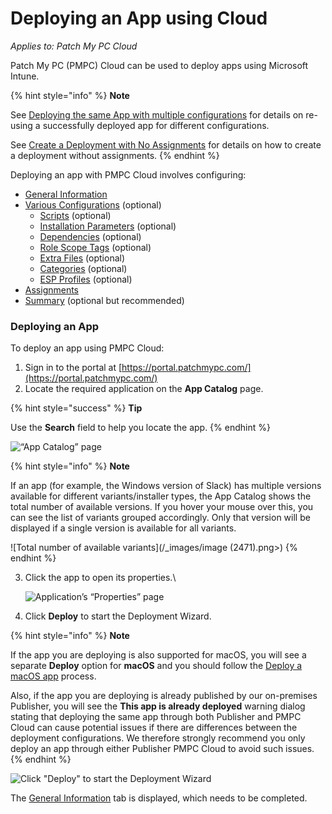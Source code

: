 # Deploying an App using Cloud

_Applies to: Patch My PC Cloud_

Patch My PC (PMPC) Cloud can be used to deploy apps using Microsoft Intune.

{% hint style="info" %}
**Note**

See [Deploying the same App with multiple configurations](../deploy-the-same-app-with-cloud-using-multiple-configurations.md) for details on re-using a successfully deployed app for different configurations.

See [Create a Deployment with No Assignments](../create-a-cloud-deployment-without-assignments.md) for details on how to create a deployment without assignments.
{% endhint %}

Deploying an app with PMPC Cloud involves configuring:

* [General Information](cloud-general-information-deployment-tab.md)
* [Various Configurations](cloud-configurations-deployment-tab/) (optional)
  * [Scripts](cloud-configurations-deployment-tab/cloud-scripts-deployment-tool/) (optional)
  * [Installation Parameters](cloud-configurations-deployment-tab/install-parameters-deployments.md) (optional)
  * [Dependencies](cloud-configurations-deployment-tab/dependencies-deployments.md) (optional)
  * [Role Scope Tags](cloud-configurations-deployment-tab/role-scope-tags-optional.md) (optional)
  * [Extra Files](cloud-configurations-deployment-tab/extra-files-deployments.md) (optional)
  * [Categories](cloud-configurations-deployment-tab/categories-deployments.md) (optional)
  * [ESP Profiles](cloud-configurations-deployment-tab/esp-profiles-deployments.md) (optional)
* [Assignments](cloud-assignments-deployment-tab.md)
* [Summary](cloud-summary-deployment-tab.md) (optional but recommended)

### Deploying an App

To deploy an app using PMPC Cloud:

1. Sign in to the portal at [https://portal.patchmypc.com/](https://portal.patchmypc.com/)
2. Locate the required application on the **App Catalog** page.

{% hint style="success" %}
**Tip**

Use the **Search** field to help you locate the app.
{% endhint %}

![“App Catalog” page](../../../.gitbook/assets/image-\(193\).png)

{% hint style="info" %}
**Note**

If an app (for example, the Windows version of Slack) has multiple versions available for different variants/installer types, the App Catalog shows the total number of available versions. If you hover your mouse over this, you can see the list of variants grouped accordingly. Only that version will be displayed if a single version is available for all variants.

!\[Total number of available variants]\(/\_images/image (2471).png>)
{% endhint %}

3.  Click the app to open its properties.\\

    ![Application’s “Properties” page](../../../.gitbook/assets/image-\(194\).png)
4. Click **Deploy** to start the Deployment Wizard.

{% hint style="info" %}
**Note**

If the app you are deploying is also supported for macOS, you will see a separate **Deploy** option for **macOS** and you should follow the [Deploy a macOS app](../../macos-support-in-cloud/deploy-a-macos-app-in-cloud.md) process.

Also, if the app you are deploying is already published by our on-premises Publisher, you will see the **This app is already deployed** warning dialog stating that deploying the same app through both Publisher and PMPC Cloud can cause potential issues if there are differences between the deployment configurations. We therefore strongly recommend you only deploy an app through either Publisher PMPC Cloud to avoid such issues.
{% endhint %}

![Click "Deploy" to start the Deployment Wizard](../../../.gitbook/assets/image-\(195\).png)

The [General Information](cloud-general-information-deployment-tab.md) tab is displayed, which needs to be completed.
